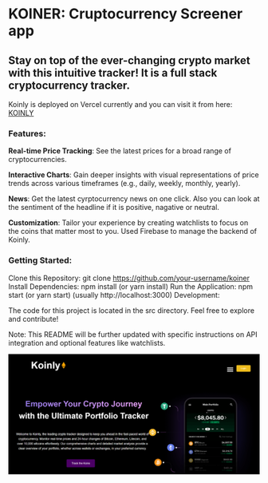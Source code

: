 # KOINER: Cruptocurrency Screener app
 
 ## Stay on top of the ever-changing crypto market with this intuitive tracker! It is a full stack cryptocurrency tracker.


Koinly is deployed on Vercel currently and you can visit it from here: [KOINLY](https://koiner-1jcs-kxpsu1qsr-iadityaguptas-projects.vercel.app/)


### Features:

**Real-time Price Tracking**: See the latest prices for a broad range of cryptocurrencies.

**Interactive Charts**: Gain deeper insights with visual representations of price trends across various timeframes (e.g., daily, weekly, monthly, yearly).

**News**: Get the latest cyrptocurrency news on one click. Also you can look at the sentiment of the headline if it is positive, nagative or neutral. 

**Customization**: Tailor your experience by creating watchlists to focus on the coins that matter most to you. Used Firebase to manage the backend of Koinly.



### Getting Started:

Clone this Repository: git clone https://github.com/your-username/koiner
Install Dependencies: npm install (or yarn install)
Run the Application: npm start (or yarn start) (usually http://localhost:3000)
Development:

The code for this project is located in the src directory. Feel free to explore and contribute!

Note: This README will be further updated with specific instructions on API integration and optional features like watchlists.




![Demo Image](Demo.png)

